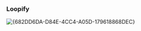 ### Loopify

![{682DD6DA-D84E-4CC4-A05D-179618868DEC}](https://github.com/user-attachments/assets/7b74bdfa-929c-454c-beaa-4b6b3bf38a5e)
